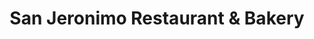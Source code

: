 ---
title: "San Jeronimo Restaurant & Bakery"
url: /staten-island/san-jeronimo-restaurant-and-bakery/
shop: bakery
---